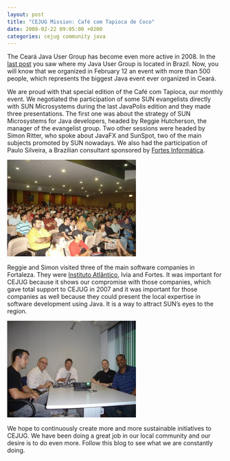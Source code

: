 ```yaml
---
layout: post
title: "CEJUG Mission: Café com Tapioca de Coco"
date: 2008-02-22 09:05:00 +0200
categories: cejug community java
---
```


The Ceará Java User Group has become even more active in 2008. In the [last post](/2007/12/where-is-cejug.html) you saw where my Java User Group is located in Brazil. Now, you will know that we organized in February 12 an event with more than 500 people, which represents the biggest Java event ever organized in Ceará.

We are proud with that special edition of the Café com Tapioca, our monthly event. We negotiated the participation of some SUN evangelists directly with SUN Microsystems during the last JavaPolis edition and they made three presentations. The first one was about the strategy of SUN Microsystems for Java developers, headed by Reggie Hutcherson, the manager of the evangelist group. Two other sessions were headed by Simon Ritter, who spoke about JavaFX and SunSpot, two of the main subjects promoted by SUN nowadays. We also had the participation of Paulo Silveira, a Brazilian consultant sponsored by [Fortes Informática](https://www.fortestecnologia.com.br).

![DSC01733-300x225.jpg](/images/posts/DSC01733-300x225.jpg)

Reggie and Simon visited three of the main software companies in Fortaleza. They were [Instituto Atlântico](https://www.atlantico.com.br), Ivia and Fortes. It was important for CEJUG because it shows our compromise with those companies, which gave total support to CEJUG in 2007 and it was important for those companies as well because they could present the local expertise in software development using Java. It is a way to attract SUN’s eyes to the region.

![DSC01670-300x225.jpg](/images/posts/DSC01670-300x225.jpg)

We hope to continuously create more and more sustainable initiatives to CEJUG. We have been doing a great job in our local community and our desire is to do even more. Follow this blog to see what we are constantly doing.
